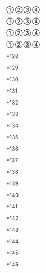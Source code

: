 
①  ②  ③  ④ 


①  ②  ③  ④ 


①  ②  ③  ④ 


①  ②  ③  ④ 



*128





*129





*130




 


*131




*132





*133





*134





*135





*136





*137





*138





*139





*140




 


*141




*142





*143





*144





*145





*146


